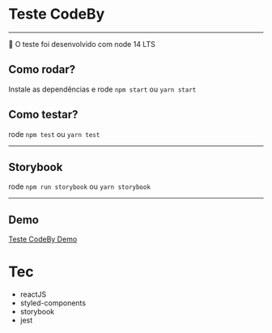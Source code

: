 # Teste CodeBy

<hr>
📢 O teste foi desenvolvido com node 14 LTS

<br>

## Como rodar?

Instale as dependências e rode `npm start` ou `yarn start`

## Como testar?

rode `npm test` ou `yarn test`

<hr>

## Storybook

rode `npm run storybook` ou `yarn storybook`

<hr>

## Demo

<a href="https://teste-codeby.vercel.app/" target="_blank">Teste CodeBy Demo</a>

# Tec

- reactJS
- styled-components
- storybook
- jest
